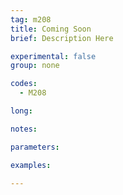 ```yaml
---
tag: m208
title: Coming Soon
brief: Description Here

experimental: false
group: none

codes:
  - M208

long:

notes:

parameters:

examples:

---
```


